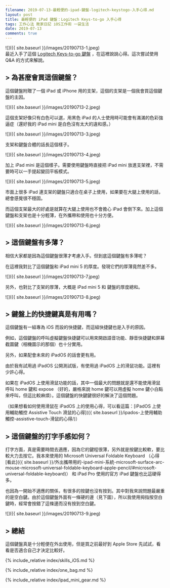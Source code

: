 ```yaml
---
filename: 2019-07-13-最輕便的-ipad-鍵盤-logitech-keystogo-入手心得.md
layout: post
title: 最輕便的 iPad 鍵盤：Logitech Keys-to-go 入手心得
tags: 工作心法 敗家日記 iOS工作術 一袋生活
date: 2019-07-13
comments: true
---
```


![]({{ site.baseurl }}/images/20190713-1.jpeg)  
最近入手了這個 [Logitech Keys-to-go 鍵盤](https://amzn.to/3HXwDuG) ，在這裡說說心得。這次嘗試使用 Q&A 的方式來解說。

## > 為甚麼會買這個鍵盤？

這個鍵盤附贈了一個 iPad 或 iPhone 用的支架，這個的支架是一個我會買這個鍵盤的主因。

![]({{ site.baseurl }}/images/20190713-2.jpeg)

這個支架好像只有白色可以選，用黑色 iPad 的人士使用時可能會有滿滿的色彩強逼症（還好我的 iPad mini 是白色沒有太大的違和感。）

![]({{ site.baseurl }}/images/20190713-3.jpeg)

支架和鍵盤合體的話長這個樣子。

![]({{ site.baseurl }}/images/20190713-4.jpeg)

加上 iPad mini 是這個樣子。需要使用鍵盤時直接把 iPad mini 放進支架裡，不需要時可以一手提起變回平板模式。

![]({{ site.baseurl }}/images/20190713-5.jpeg)

市面上很多 iPad 連支架的鍵盤只適合在桌子上使用，如果要在大腿上使用的話，總會感覺很不穩固。

而這個支架最大的好處是就算在大腿上使用也不會擔心 iPad 會倒下來。加上這個鍵盤和支架也是十分輕薄，在外攜帶和使用也十分方便。

![]({{ site.baseurl }}/images/20190713-6.jpeg)

## > 這個鍵盤有多薄？

相信大家都是因為這個鍵盤很薄才考慮入手。但到底這個鍵盤有多薄呢？

在這裡我對比了這個鍵盤和 iPad mini 5 的厚度。發現它們的厚薄竟然差不多。

![]({{ site.baseurl }}/images/20190713-7.jpeg)

另外，也對比了支架的厚薄，大概是 iPad mini 5 和 鍵盤的厚度總和。

![]({{ site.baseurl }}/images/20190713-8.jpeg)


## > 鍵盤上的快捷鍵真是有用嗎？

這個鍵盤有一組專為 iOS 而設的快捷鍵，而這組快捷鍵也是入手的原因。

例如，這個鍵盤的呼叫虛擬鍵盤快捷鍵可以用來開啟語音功能、靜音快捷鍵和屏幕截圖鍵（相機圖示的那個）也十分實用。

另外，如果配會未來的 iPadOS 的話會更有用。

由於我有試用過 iPadOS 公開測試版，有使用過 iPadOS 上的滑鼠功能。這裡有少許心得。

如果在 iPadOS 上使用滑鼠功能的話，其中一個最大的問題就是還不能使用滑鼠呼叫 home 鍵和 expose （好的，嚴格來說 home 鍵可以用虛擬 home 鍵小白點來呼叫，但這比較麻煩）。這個鍵盤的快鍵鍵很好的解決了這個問題。

（如果想看如何使用滑鼠在 iPadOS 上的使用心得，可以看這篇：[iPadOS 上使用輔助觸控 Assistive Touch 滑鼠的心得]({{ site.baseurl }}/ipados-上使用輔助觸控-assistive-touch-滑鼠的心得/)）

## > 這個鍵盤的打字手感如何？

打字方面，真是需要時間去適應，因為它的鍵程很薄，另外就是按鍵比較軟，要比較大力去按它。我本來使用的 Microsoft Universal Foldable Keyboard （心得 [看此]({{ site.baseurl }}/外出攜帶用的-ipad-mini-系統-microsoft-surface-arc-mouse-microsoft-universal-foldable-keyboard-apple-pencil/#microsoft-universal-foldable-keyboard)） 和 iPad Pro 使用的官方 iPad 鍵盤也比這硬得多。

也因為一開始不適應的關係，有很多的按鍵也沒有按到。其中對我來說問題最嚴重的是空白鍵。由於這個鍵盤外面有一條硬的邊（見下圖），所以我使用拇指按空白鍵時，經常會按錯了這條邊而沒有按到空白鍵。

![]({{ site.baseurl }}/images/20190713-9.jpeg)

## > 總結

這個鍵盤真是十分輕便在外出使用，但是買之前最好到 Apple Store 先試試，看看是否適合自己才決定比較好。

{% include_relative index/skills_iOS.md %}

{% include_relative index/one_bag.md %}

{% include_relative index/ipad_mini_gear.md %}

<!-- - [最輕便的 iPad 鍵盤：Logitech Keys-to-go 入手心得]({{ site.baseurl }}/最輕便的-ipad-鍵盤-logitech-keystogo-入手心得/) -->